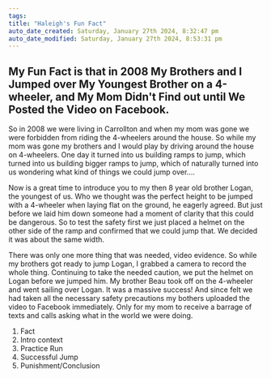 ```yaml
---
tags: 
title: "Haleigh's Fun Fact"
auto_date_created: Saturday, January 27th 2024, 8:32:47 pm
auto_date_modified: Saturday, January 27th 2024, 8:53:31 pm
---
```

## My Fun Fact is that in 2008 My Brothers and I Jumped over My Youngest Brother on a 4-wheeler, and My Mom Didn't Find out until We Posted the Video on Facebook.

So in 2008 we were living in Carrollton and when my mom was gone we were forbidden from riding the 4-wheelers around the house. So while my mom was gone my brothers and I would play by driving around the house on 4-wheelers. One day it turned into us building ramps to jump, which turned into us building bigger ramps to jump, which of naturally turned into us wondering what kind of things we could  jump over....

Now is a great time to introduce you to my then 8 year old brother Logan, the youngest of us. Who we thought was the perfect height to be jumped with a 4-wheeler when laying flat on the ground, he eagerly agreed. But just before we laid him down someone had a moment of clarity that this could be dangerous. So to test the safety first we just placed a helmet on the other side of the ramp and confirmed that we could jump that. We decided it was about the same width.

There was only one more thing that was needed, video evidence. So while my brothers got ready to jump Logan, I grabbed a camera to record the whole thing. Continuing to take the needed caution, we put the helmet on Logan before we jumped him. My brother Beau took off on the 4-wheeler and went sailing over Logan. It was a massive success! And since felt we had taken all the necessary safety precautions my bothers uploaded the video to Facebook immediately. Only for my mom to receive a barrage of texts and calls asking what in the world we were doing. 


1. Fact
2. Intro context
3. Practice Run
4. Successful Jump 
5. Punishment/Conclusion